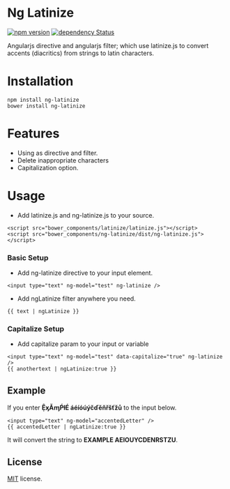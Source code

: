 # Ng Latinize
[![npm version](https://badge.fury.io/js/ng-latinize.svg)](https://badge.fury.io/js/ng-latinize)
[![dependency Status](https://david-dm.org/eraycetinay/ng-latinize.svg)](https://david-dm.org/eraycetinay/ng-latinize.svg)

Angularjs directive and angularjs filter; which use latinize.js to convert accents (diacritics) from strings to latin characters.

# Installation
```
npm install ng-latinize
bower install ng-latinize
```
# Features
- Using as directive and filter.
- Delete inappropriate characters
- Capitalization option.
# Usage
- Add latinize.js and ng-latinize.js to your source.
```
<script src="bower_components/latinize/latinize.js"></script>
<script src="bower_components/ng-latinize/dist/ng-latinize.js"></script>
```
### Basic Setup
- Add ng-latinize directive to your input element.
```
<input type="text" ng-model="test" ng-latinize />
```
- Add ngLatinize filter anywhere you need.
```
{{ text | ngLatinize }}
```
### Capitalize Setup
- Add capitalize param to your input or variable
```
<input type="text" ng-model="test" data-capitalize="true" ng-latinize />
{{ anothertext | ngLatinize:true }}
```
## Example
If you enter **ỆᶍǍᶆṔƚÉ áéíóúýčďěňřšťžů** to the input below.
```
<input type="text" ng-model="accentedLetter" />
{{ accentedLetter | ngLatinize:true }}
```
It will convert the string to **EXAMPLE AEIOUYCDENRSTZU**.
## License
[MIT](LICENSE) license.
